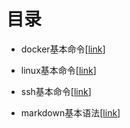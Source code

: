 # 目录

- docker基本命令[[link](https://github.com/BUCT-Vision/BUCT_Vision_Resource/blob/main/docker%E5%9F%BA%E6%9C%AC%E5%91%BD%E4%BB%A4.md)]

- linux基本命令[[link](https://github.com/BUCT-Vision/BUCT_Vision_Resource/blob/main/linux%E5%9F%BA%E6%9C%AC%E5%91%BD%E4%BB%A4.md)]

- ssh基本命令[[link](https://github.com/BUCT-Vision/BUCT_Vision_Resource/blob/main/ssh%E5%9F%BA%E6%9C%AC%E5%91%BD%E4%BB%A4.md)]
- markdown基本语法[[link](https://github.com/BUCT-Vision/BUCT_Vision_Resource/blob/main/markdown%E5%9F%BA%E6%9C%AC%E8%AF%AD%E6%B3%95.md)]

